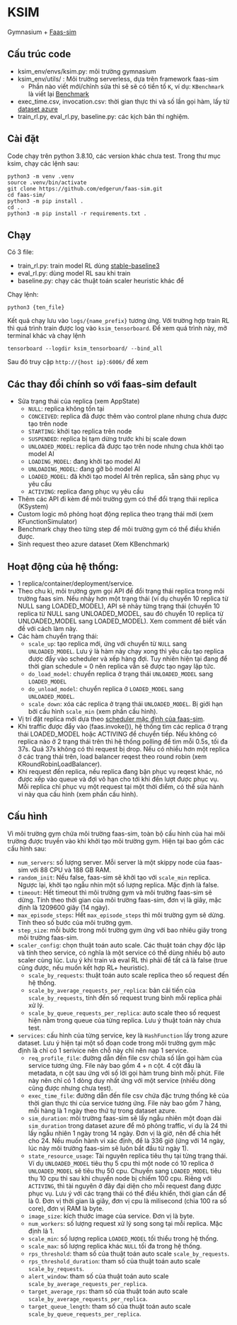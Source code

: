 # KSIM 
Gymnasium + [Faas-sim](https://github.com/edgerun/faas-sim)

## Cấu trúc code
- ksim_env/envs/ksim.py: môi trường gymnasium
- ksim_env/utils/ : Môi trường serverless, dựa trên framework faas-sim
    - Phần nào viết mới/chỉnh sửa thì sẽ sẽ có tiền tố `K`, ví dụ: `KBenchmark` là viết lại [Benchmark](https://github.com/edgerun/faas-sim/blob/master/sim/benchmark.py) 
- exec_time.csv, invocation.csv: thời gian thực thi và số lần gọi hàm, lấy từ [dataset azure](https://github.com/Azure/AzurePublicDataset/blob/master/AzureFunctionsDataset2019.md)
- train_rl.py, eval_rl.py, baseline.py: các kịch bản thí nghiệm.
## Cài đặt
Code chạy trên python 3.8.10, các version khác chưa test.
Trong thư mục ksim, chạy các lệnh sau:

```{shell}
python3 -m venv .venv
source .venv/bin/activate
git clone https://github.com/edgerun/faas-sim.git
cd faas-sim/
python3 -m pip install .
cd ..
python3 -m pip install -r requirements.txt .
```

## Chạy 
Có 3 file:
- train_rl.py: train model RL dùng [stable-baseline3](https://stable-baselines3.readthedocs.io/en/master/)
- eval_rl.py: dùng model RL sau khi train
- baseline.py: chạy các thuật toán scaler heuristic khác để 

Chạy lệnh:
```{shell}
python3 {ten_file}
```
Kết quả chạy lưu vào `logs/{name_prefix}` tương ứng. Với trường hợp train RL thì quá trình train được log vào `ksim_tensorboard`. Để xem quá trình này, mở terminal khác và chạy lệnh
```{shell}
tensorboard --logdir ksim_tensorboard/ --bind_all
```
Sau đó truy cập `http://{host ip}:6006/` để xem

## Các thay đổi chính so với faas-sim default
- Sửa trạng thái của replica (xem AppState)
    - `NULL`: replica không tồn tại
    - `CONCEIVED`: replica đã được thêm vào control plane nhưng chưa được tạo trên node
    - `STARTING`: khởi tạo replica trên node
    - `SUSPENDED`: replica bị tạm dừng trước khi bị scale down
    - `UNLOADED_MODEL`: replica đã được tạo trên node nhưng chưa khởi tạo model AI
    - `LOADING_MODEL`: đang khởi tạo model AI
    - `UNLOADING_MODEL`: đang gỡ bỏ model AI
    - `LOADED_MODEL`: đã khởi tạo model AI trên replica, sẵn sàng phục vụ yêu cầu
    - `ACTIVING`: replica đang phục vụ yêu cầu
- Thêm các API đi kèm để môi trường gym có thể đổi trạng thái replica (KSystem)
- Custom logic mô phỏng hoạt động replica theo trạng thái mới (xem KFunctionSimulator)
- Benchmark chạy theo từng step để môi trường gym có thể điều khiển được.
- Sinh request theo azure dataset (Xem KBenchmark) 

## Hoạt động của hệ thống:
- 1 replica/container/deployment/service. 
- Theo chu kì, môi trường gym gọi API để đổi trạng thái replica trong môi trường faas sim. Nếu nhảy hơn một trạng thái (ví dụ chuyển 10 replica từ NULL sang LOADED_MODEL), API sẽ nhảy từng trạng thái (chuyển 10 replica từ NULL sang UNLOADED_MODEL, sau đó chuyển 10 replica từ UNLOADED_MODEL sang LOADED_MODEL). Xem comment để biết vấn đề với cách làm này.
- Các hàm chuyển trạng thái:
    - `scale_up`: tạo replica mới, ứng với chuyển từ `NULL` sang `UNLOADED_MODEL`. Lưu ý là hàm này chạy xong thì yêu cầu tạo replica được đẩy vào scheduler và xếp hàng đợi. Tuy nhiên hiện tại đang để thời gian schedule = 0 nên replica vẫn sẽ được tạo ngay lập tức. 
    - `do_load_model`: chuyển replica ở trạng thái `UNLOADED_MODEL` sang `LOADED_MODEL`
    - `do_unload_model`: chuyển replica ở `LOADED_MODEL` sang `UNLOADED_MODEL`.
    - `scale down`: xóa các replica ở trạng thái `UNLOADED_MODEL`. Bị giới hạn bởi cấu hình `scale_min` (xem phần cấu hình).
- Vị trí đặt replica mới dựa theo [scheduler mặc định của faas-sim](https://github.com/edgerun/skippy-core/blob/754b20b0d5a3ee597d17682ef555ea1bf1340ea5/skippy/core/scheduler.py).
- Khi traffic được đẩy vào (faas.invoke()), hệ thống tìm các replica ở trạng thái LOADED_MODEL hoặc ACTIVING để chuyển tiếp. Nếu không có replica nào ở 2 trạng thái trên thì hệ thống polling để tìm mỗi 0.5s, tối đa 37s. Quá 37s không có thì request bị drop. Nếu có nhiều hơn một replica ở các trạng thái trên, load balancer reqest theo round robin (xem KRoundRobinLoadBalancer).
- Khi request đến replica, nếu replica đang bận phục vụ reqest khác, nó được xếp vào queue và đợi vô hạn cho tới khi đến lượt được phục vụ. Mỗi replica chỉ phục vụ một request tại một thời điểm, có thể sửa hành vi này qua cấu hình (xem phần cấu hình). 

## Cấu hình
Vì môi trường gym chứa môi trường faas-sim, toàn bộ cấu hình của hai môi trường được truyền vào khi khởi tạo môi trường gym. Hiện tại bao gồm các cấu hình sau:
- `num_servers`: số lượng server. Mỗi server là một skippy node của faas-sim với 88 CPU và 188 GB RAM.
- `random_init`: Nếu false, faas-sim sẽ khởi tạo với `scale_min` replica. Ngược lại, khởi tạo ngẫu nhin một số lượng replica. Mặc định là false.
- `timeout`: Hết timeout thì môi trường gym và môi trường faas-sim sẽ dừng. Tính theo thời gian của môi trường faas-sim, đơn vị là giây, mặc định là 1209600 giây (14 ngày).
- `max_episode_steps`: Hết `max_episode_steps` thì môi trường gym sẽ dừng. Tính theo số bước của môi trường gym.
- `step_size`: mỗi bước trong môi trường gym ứng với bao nhiêu giây trong môi trường faas-sim.
- `scaler_config`: chọn thuật toán auto scale. Các thuật toán chạy độc lập và tính theo service, có nghĩa là một service có thể dùng nhiều bộ auto scaler cùng lúc. Lưu ý khi train và eval RL thì phải để tất cả là false (true cũng được, nếu muốn kết hợp RL+ heuristic).
    - `scale_by_requests`: thuật toán auto scale replica theo số request đến hệ thống.
    - `scale_by_average_requests_per_replica`: bản cải tiến của `scale_by_requests`, tính đến số request trung bình mỗi replica phải xử lý.
    - `scale_by_queue_requests_per_replica`: auto scale theo số request hiện nằm trong queue của từng replica. Lưu ý thuật toán này chưa test.
- `services`: cấu hình của từng service, key là `HashFunction` lấy trong azure dataset. Lưu ý hiện tại một số đoạn code trong môi trường gym mặc định là chỉ có 1 serivice nên chỗ này chỉ nên nạp 1 service.
    - `req_profile_file`: đường dẫn đến file csv chứa số lần gọi hàm của service tương ứng. File này bao gồm 4 + n cột. 4 cột đầu là metadata, n cột sau ứng với số lời gọi hàm trung bình mỗi phút. File này nên chỉ có 1 dòng duy nhất ứng với một service (nhiều dòng cũng được nhưng chưa test).
    - `exec_time_file`: đường dẫn đến file csv chứa đặc trưng thống kê của thời gian thực thi của service tương ứng. File này bao gồm 7 hàng, mỗi hàng là 1 ngày theo thứ tự trong dataset azure.
    - `sim_duration`: môi trường faas-sim sẽ lấy ngẫu nhiên một đoạn dài `sim_duration` trong dataset azure để mô phỏng traffic, ví dụ là 24 thì lấy ngẫu nhiên 1 ngày trong 14 ngày. Đơn vị là giờ, nên để chia hết cho 24. Nếu muốn hành vi xác định, để là 336 giờ (ứng với 14 ngày, lúc này môi trường faas-sim sẽ luôn bắt đầu từ ngày 1).
    - `state_resource_usage`: Tài nguyên replica tiêu thụ tại từng trạng thái. Ví dụ `UNLOADED_MODEL` tiêu thụ 5 cpu thì một node có 10 replica ở `UNLOADED_MODEL` sẽ tiêu thụ 50 cpu. Chuyển sang `LOADED_MODEL` tiêu thụ 10 cpu thì sau khi chuyển node bị chiếm 100 cpu.  Riêng với `ACTIVING`, thì tài nguyên ở đây đại diện cho mỗi request đang được phục vụ. Lưu ý với các trạng thái có thể điều khiển, thời gian cần để là 0. Đơn vị thời gian là giây, đơn vị cpu là milisecond (chia 100 ra số core), đơn vị RAM là byte. 
    - `image_size`: kích thước image của service. Đơn vị là byte.
    - `num_workers`: số lượng request xử lý song song tại mỗi replica. Mặc định lả 1.
    - `scale_min`: số lượng replica `LOADED_MODEL` tối thiểu trong hệ thống.
    - `scale_max`: số lượng replica khác `NULL` tối đa trong hệ thống.
    - `rps_threshold`: tham số của thuật toán auto scale `scale_by_requests`. 
    - `rps_threshold_duration`: tham số của thuật toán auto scale `scale_by_requests`. 
    - `alert_window`: tham số của thuật toán auto scale `scale_by_average_requests_per_replica`.
    - `target_average_rps`: tham số của thuật toán auto scale `scale_by_average_requests_per_replica`.
    - `target_queue_length`: tham số của thuật toán auto scale `scale_by_queue_requests_per_replica`.